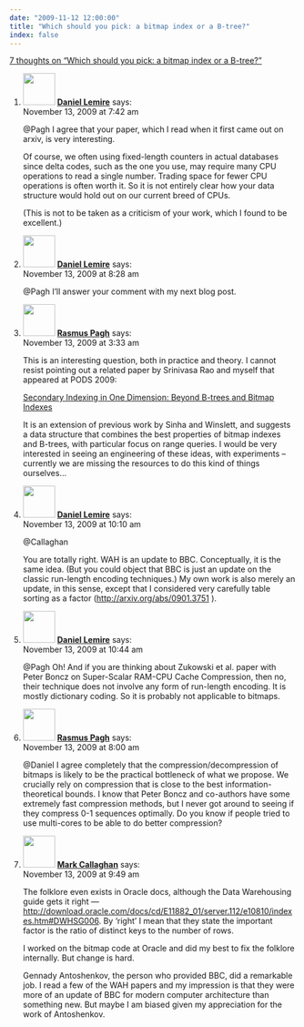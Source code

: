 ```yaml
---
date: "2009-11-12 12:00:00"
title: "Which should you pick: a bitmap index or a B-tree?"
index: false
---
```


[7 thoughts on &ldquo;Which should you pick: a bitmap index or a B-tree?&rdquo;](/lemire/blog/2009/11-12-which-should-you-pick-a-bitmap-index-or-a-b-tree)

<ol class="comment-list">
<li id="comment-51898" class="comment byuser comment-author-lemire bypostauthor even thread-even depth-1">
<div class="comment-author vcard">
<img alt src="https://secure.gravatar.com/avatar/2ca999bef9535950f5b84281a4dab006?s=56&#038;d=mm&#038;r=g" srcset="https://secure.gravatar.com/avatar/2ca999bef9535950f5b84281a4dab006?s=112&#038;d=mm&#038;r=g 2x" class="avatar avatar-56 photo" height="56" width="56" decoding="async" /> <b class="fn"><a href="https://lemire.me/blog/" class="url" rel="ugc">Daniel Lemire</a></b> <span class="says">says:</span> </div>
<div class="comment-metadata"><time datetime="2009-11-13T07:42:11+00:00">November 13, 2009 at 7:42 am</time></a> </div>
<div class="comment-content">
<p>@Pagh I agree that your paper, which I read when it first came out on arxiv, is very interesting.</p>
<p>Of course, we often using fixed-length counters in actual databases since delta codes, such as the one you use, may require many CPU operations to read a single number. Trading space for fewer CPU operations is often worth it. So it is not entirely clear how your data structure would hold out on our current breed of CPUs.</p>
<p>(This is not to be taken as a criticism of your work, which I found to be excellent.)</p>
</div>
</li>
<li id="comment-51900" class="comment byuser comment-author-lemire bypostauthor odd alt thread-odd thread-alt depth-1">
<div class="comment-author vcard">
<img alt src="https://secure.gravatar.com/avatar/2ca999bef9535950f5b84281a4dab006?s=56&#038;d=mm&#038;r=g" srcset="https://secure.gravatar.com/avatar/2ca999bef9535950f5b84281a4dab006?s=112&#038;d=mm&#038;r=g 2x" class="avatar avatar-56 photo" height="56" width="56" decoding="async" /> <b class="fn"><a href="https://lemire.me/blog/" class="url" rel="ugc">Daniel Lemire</a></b> <span class="says">says:</span> </div>
<div class="comment-metadata"><time datetime="2009-11-13T08:28:26+00:00">November 13, 2009 at 8:28 am</time></a> </div>
<div class="comment-content">
<p>@Pagh I&rsquo;ll answer your comment with my next blog post.</p>
</div>
</li>
<li id="comment-51896" class="comment even thread-even depth-1">
<div class="comment-author vcard">
<img alt src="https://secure.gravatar.com/avatar/15e1863aa7f8d91fddc20b9e799bcbcc?s=56&#038;d=mm&#038;r=g" srcset="https://secure.gravatar.com/avatar/15e1863aa7f8d91fddc20b9e799bcbcc?s=112&#038;d=mm&#038;r=g 2x" class="avatar avatar-56 photo" height="56" width="56" loading="lazy" decoding="async" /> <b class="fn"><a href="http://www.itu.dk/people/pagh/" class="url" rel="ugc external nofollow">Rasmus Pagh</a></b> <span class="says">says:</span> </div>
<div class="comment-metadata"><time datetime="2009-11-13T03:33:56+00:00">November 13, 2009 at 3:33 am</time></a> </div>
<div class="comment-content">
<p>This is an interesting question, both in practice and theory. I cannot resist pointing out a related paper by Srinivasa Rao and myself that appeared at PODS 2009:</p>
<p><a href="http://www.itu.dk/people/pagh/papers/second.pdf" rel="nofollow">Secondary Indexing in One Dimension: Beyond B-trees and Bitmap Indexes</a></p>
<p>It is an extension of previous work by Sinha and Winslett, and suggests a data structure that combines the best properties of bitmap indexes and B-trees, with particular focus on range queries. I would be very interested in seeing an engineering of these ideas, with experiments &#8211; currently we are missing the resources to do this kind of things ourselves&#8230;</p>
</div>
</li>
<li id="comment-51902" class="comment byuser comment-author-lemire bypostauthor odd alt thread-odd thread-alt depth-1">
<div class="comment-author vcard">
<img alt src="https://secure.gravatar.com/avatar/2ca999bef9535950f5b84281a4dab006?s=56&#038;d=mm&#038;r=g" srcset="https://secure.gravatar.com/avatar/2ca999bef9535950f5b84281a4dab006?s=112&#038;d=mm&#038;r=g 2x" class="avatar avatar-56 photo" height="56" width="56" loading="lazy" decoding="async" /> <b class="fn"><a href="https://lemire.me/blog/" class="url" rel="ugc">Daniel Lemire</a></b> <span class="says">says:</span> </div>
<div class="comment-metadata"><time datetime="2009-11-13T10:10:56+00:00">November 13, 2009 at 10:10 am</time></a> </div>
<div class="comment-content">
<p>@Callaghan</p>
<p>You are totally right. WAH is an update to BBC. Conceptually, it is the same idea. (But you could object that BBC is just an update on the classic run-length encoding techniques.) My own work is also merely an update, in this sense, except that I considered very carefully table sorting as a factor (<a href="http://arxiv.org/abs/0901.3751" rel="nofollow ugc">http://arxiv.org/abs/0901.3751</a> ).</p>
</div>
</li>
<li id="comment-51903" class="comment byuser comment-author-lemire bypostauthor even thread-even depth-1">
<div class="comment-author vcard">
<img alt src="https://secure.gravatar.com/avatar/2ca999bef9535950f5b84281a4dab006?s=56&#038;d=mm&#038;r=g" srcset="https://secure.gravatar.com/avatar/2ca999bef9535950f5b84281a4dab006?s=112&#038;d=mm&#038;r=g 2x" class="avatar avatar-56 photo" height="56" width="56" loading="lazy" decoding="async" /> <b class="fn"><a href="https://lemire.me/blog/" class="url" rel="ugc">Daniel Lemire</a></b> <span class="says">says:</span> </div>
<div class="comment-metadata"><time datetime="2009-11-13T10:44:40+00:00">November 13, 2009 at 10:44 am</time></a> </div>
<div class="comment-content">
<p>@Pagh Oh! And if you are thinking about Zukowski et al. paper with Peter Boncz on Super-Scalar RAM-CPU Cache Compression, then no, their technique does not involve any form of run-length encoding. It is mostly dictionary coding. So it is probably not applicable to bitmaps.</p>
</div>
</li>
<li id="comment-51899" class="comment odd alt thread-odd thread-alt depth-1">
<div class="comment-author vcard">
<img alt src="https://secure.gravatar.com/avatar/15e1863aa7f8d91fddc20b9e799bcbcc?s=56&#038;d=mm&#038;r=g" srcset="https://secure.gravatar.com/avatar/15e1863aa7f8d91fddc20b9e799bcbcc?s=112&#038;d=mm&#038;r=g 2x" class="avatar avatar-56 photo" height="56" width="56" loading="lazy" decoding="async" /> <b class="fn"><a href="http://www.itu.dk/people/pagh/" class="url" rel="ugc external nofollow">Rasmus Pagh</a></b> <span class="says">says:</span> </div>
<div class="comment-metadata"><time datetime="2009-11-13T08:00:09+00:00">November 13, 2009 at 8:00 am</time></a> </div>
<div class="comment-content">
<p>@Daniel I agree completely that the compression/decompression of bitmaps is likely to be the practical bottleneck of what we propose. We crucially rely on compression that is close to the best information-theoretical bounds. I know that Peter Boncz and co-authors have some extremely fast compression methods, but I never got around to seeing if they compress 0-1 sequences optimally. Do you know if people tried to use multi-cores to be able to do better compression?</p>
</div>
</li>
<li id="comment-51901" class="comment even thread-even depth-1">
<div class="comment-author vcard">
<img alt src="https://secure.gravatar.com/avatar/d1fa154903ca7ed342c36888aab05236?s=56&#038;d=mm&#038;r=g" srcset="https://secure.gravatar.com/avatar/d1fa154903ca7ed342c36888aab05236?s=112&#038;d=mm&#038;r=g 2x" class="avatar avatar-56 photo" height="56" width="56" loading="lazy" decoding="async" /> <b class="fn"><a href="https://mysqlha.blogspot.com" class="url" rel="ugc external nofollow">Mark Callaghan</a></b> <span class="says">says:</span> </div>
<div class="comment-metadata"><time datetime="2009-11-13T09:49:03+00:00">November 13, 2009 at 9:49 am</time></a> </div>
<div class="comment-content">
<p>The folklore even exists in Oracle docs, although the Data Warehousing guide gets it right &#8212; <a href="http://download.oracle.com/docs/cd/E11882_01/server.112/e10810/indexes.htm#DWHSG006" rel="nofollow ugc">http://download.oracle.com/docs/cd/E11882_01/server.112/e10810/indexes.htm#DWHSG006</a>. By &lsquo;right&rsquo; I mean that they state the important factor is the ratio of distinct keys to the number of rows.</p>
<p>I worked on the bitmap code at Oracle and did my best to fix the folklore internally. But change is hard.</p>
<p>Gennady Antoshenkov, the person who provided BBC, did a remarkable job. I read a few of the WAH papers and my impression is that they were more of an update of BBC for modern computer architecture than something new. But maybe I am biased given my appreciation for the work of Antoshenkov.</p>
</div>
</li>
</ol>
